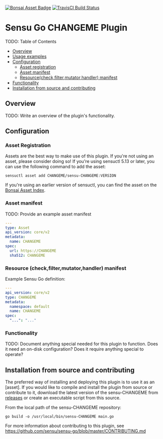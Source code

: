 
[![Bonsai Asset Badge](https://img.shields.io/badge/CHANGEME-Download%20Me-brightgreen.svg?colorB=89C967&logo=sensu)](https://bonsai.sensu.io/assets/CHANGEME/CHANGEME) [![TravisCI Build Status](https://travis-ci.org/CHANGEME/sensu-CHANGEME.svg?branch=master)
](https://travis-ci.org/CHANGEME/sensu-CHANGEME)

# Sensu Go CHANGEME Plugin

TODO: Table of Contents

- [Overview](#overview)
- [Usage examples](#usage-examples)
- [Configuration](#configuration)
  - [Asset registration](#asset-registration)
  - [Asset manifest](#asset-manifest)
  - [Resource(check,filter,mutator,handler) manifest](#resource-manifest)
- [Functionality](#functionality)
- [Installation from source and contributing](#installation-from-source-and-contributing)

## Overview

TODO: Write an overview of the plugin's functionality.

## Configuration

### Asset Registration

Assets are the best way to make use of this plugin. If you're not using an asset, please consider doing so! If you're using sensuctl 5.13 or later, you can use the following command to add the asset: 

`sensuctl asset add CHANGEME/sensu-CHANGEME:VERSION`

If you're using an earlier version of sensuctl, you can find the asset on the [Bonsai Asset Index](https://bonsai.sensu.io/assets/CHANGEME/sensu-CHANGEME).

### Asset manifest

TODO: Provide an example asset manifest

```yml
---
type: Asset
api_version: core/v2
metadata:
  name: CHANGEME
spec:
  url: https://CHANGEME
  sha512: CHANGEME
```

### Resource (check,filter,mutator,handler) manifest

Example Sensu Go definition:

```yml
---
api_version: core/v2
type: CHANGEME
metadata:
  namespace: default
  name: CHANGEME
spec:
  "...": "..."

```

### Functionality

TODO: Document anything special needed for this plugin to function. Does it need an on-disk configuration? Does it require anything special to operate?

## Installation from source and contributing

The preferred way of installing and deploying this plugin is to use it as an [asset]. If you would like to compile and install the plugin from source or contribute to it, download the latest version of the sensu-CHANGEME from [releases][1]
or create an executable script from this source.

From the local path of the sensu-CHANGEME repository:

```
go build -o /usr/local/bin/sensu-CHANGEME main.go
```

For more information about contributing to this plugin, see https://github.com/sensu/sensu-go/blob/master/CONTRIBUTING.md

[1]: https://github.com/CHANGEME/sensu-CHANGEME/releases
[2]: #asset-registration
